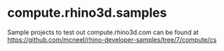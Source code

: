 # compute.rhino3d.samples

Sample projects to test out compute.rhino3d.com can be found at https://github.com/mcneel/rhino-developer-samples/tree/7/compute/cs
